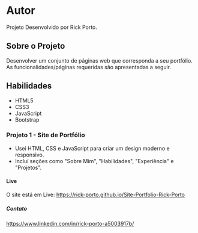 # Autor
Projeto Desenvolvido por Rick Porto. 

## Sobre o Projeto
Desenvolver um conjunto de páginas web que corresponda a seu portfólio. As
funcionalidades/páginas requeridas são apresentadas a seguir.

## Habilidades
- HTML5
- CSS3
- JavaScript
- Bootstrap

### Projeto 1 - Site de Portfólio
- Usei HTML, CSS e JavaScript para criar um design moderno e responsivo.
- Incluí seções como "Sobre Mim", "Habilidades", "Experiência" e "Projetos".

#### Live
O site está em Live: https://rick-porto.github.io/Site-Portfolio-Rick-Porto

##### Contato
https://www.linkedin.com/in/rick-porto-a5003917b/
